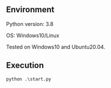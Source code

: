 ## Environment
Python version: 3.8

OS: Windows10/Linux

Tested on Windows10 and Ubuntu20.04.

## Execution
`python .\start.py`
